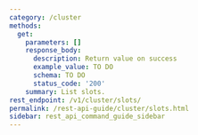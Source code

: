 ```yaml
---
category: /cluster
methods:
  get:
    parameters: []
    response_body:
      description: Return value on success
      example_value: TO DO
      schema: TO DO
      status_code: '200'
    summary: List slots.
rest_endpoint: /v1/cluster/slots/
permalink: /rest-api-guide/cluster/slots.html
sidebar: rest_api_command_guide_sidebar
---
```

